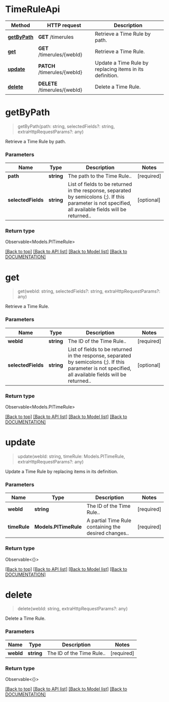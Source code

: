 # TimeRuleApi

Method | HTTP request | Description
------------ | ------------- | -------------
[**getByPath**](TimeRuleApi.md#getbypath) | **GET** /timerules | Retrieve a Time Rule by path.
[**get**](TimeRuleApi.md#get) | **GET** /timerules/{webId} | Retrieve a Time Rule.
[**update**](TimeRuleApi.md#update) | **PATCH** /timerules/{webId} | Update a Time Rule by replacing items in its definition.
[**delete**](TimeRuleApi.md#delete) | **DELETE** /timerules/{webId} | Delete a Time Rule.


# **getByPath**
> getByPath(path: string, selectedFields?: string, extraHttpRequestParams?: any)

Retrieve a Time Rule by path.

### Parameters

Name | Type | Description | Notes
------------- | ------------- | ------------- | -------------
 **path** | **string**| The path to the Time Rule.. | [required]
 **selectedFields** | **string**| List of fields to be returned in the response, separated by semicolons (;). If this parameter is not specified, all available fields will be returned.. | [optional]


### Return type

Observable<Models.PITimeRule>

[[Back to top]](#) [[Back to API list]](../../DOCUMENTATION.md#documentation-for-api-endpoints) [[Back to Model list]](../../DOCUMENTATION.md#documentation-for-models) [[Back to DOCUMENTATION]](../../DOCUMENTATION.md)

# **get**
> get(webId: string, selectedFields?: string, extraHttpRequestParams?: any)

Retrieve a Time Rule.

### Parameters

Name | Type | Description | Notes
------------- | ------------- | ------------- | -------------
 **webId** | **string**| The ID of the Time Rule.. | [required]
 **selectedFields** | **string**| List of fields to be returned in the response, separated by semicolons (;). If this parameter is not specified, all available fields will be returned.. | [optional]


### Return type

Observable<Models.PITimeRule>

[[Back to top]](#) [[Back to API list]](../../DOCUMENTATION.md#documentation-for-api-endpoints) [[Back to Model list]](../../DOCUMENTATION.md#documentation-for-models) [[Back to DOCUMENTATION]](../../DOCUMENTATION.md)

# **update**
> update(webId: string, timeRule: Models.PITimeRule, extraHttpRequestParams?: any)

Update a Time Rule by replacing items in its definition.

### Parameters

Name | Type | Description | Notes
------------- | ------------- | ------------- | -------------
 **webId** | **string**| The ID of the Time Rule.. | [required]
 **timeRule** | **Models.PITimeRule**| A partial Time Rule containing the desired changes.. | [required]


### Return type

Observable<{}> 

[[Back to top]](#) [[Back to API list]](../../DOCUMENTATION.md#documentation-for-api-endpoints) [[Back to Model list]](../../DOCUMENTATION.md#documentation-for-models) [[Back to DOCUMENTATION]](../../DOCUMENTATION.md)

# **delete**
> delete(webId: string, extraHttpRequestParams?: any)

Delete a Time Rule.

### Parameters

Name | Type | Description | Notes
------------- | ------------- | ------------- | -------------
 **webId** | **string**| The ID of the Time Rule.. | [required]


### Return type

Observable<{}> 

[[Back to top]](#) [[Back to API list]](../../DOCUMENTATION.md#documentation-for-api-endpoints) [[Back to Model list]](../../DOCUMENTATION.md#documentation-for-models) [[Back to DOCUMENTATION]](../../DOCUMENTATION.md)
